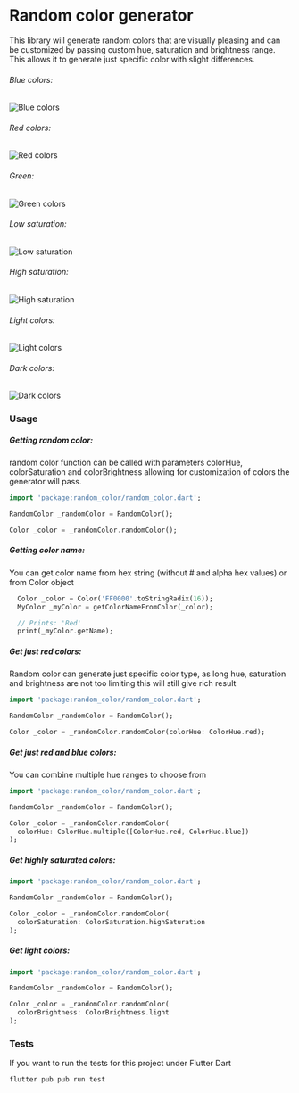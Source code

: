 # Random color generator

This library will generate random colors that are visually pleasing and can be customized by passing custom hue, saturation and brightness range.
This allows it to generate just specific color with slight differences.

###### Blue colors:

![Blue colors](https://lh3.googleusercontent.com/gzYVhOKSoOzObIV36RjdEH3SOWHXA9_VekOgazq8DKVBqXD_kq9tmLxFpt3llqTkSwzfLAJl16MaREDrY7c9slEMrBUptHLDOVeUV1ttKOGJn3k1HuSjolPwv2TS1j7Llp3XA96PvnaM-6Wwpwgc5awOtn-64k5m_5xV9HhZMxbpCQscSagPJ0yLN5Bt-xrDBNhAYgJafH6jgxzYpRKV6leLmvaTHQ6MUJTjQXOs69ZNaaayQAgelrb8JFNp2LIVRz6Lv7MUhAOIvr2Km1-SWKW6_EolCL9CLLRbtAAs3LAegg0HnXYElg6AC14z-ohOXrck5U9MZFE1IP7BE-xKRLD7GImQz92jMLyXw12GFBQaopGZHW8bpba95ORyqMhJbEKE1NnRsRT_Zz9RNkNrkKpGyir8tiAhz-XyYE_usPAjPNi5E236vzed5qHxBklGSa9fTo4ub7t13dnrB8pe65PAZYfBCAcJt_K4ySNzdp2NMQgtqN4CUPPUOIeuxa7Lxt8wJMeM0oL0js9GV6_wABhiCzl-IoMg5ML7OnEXX-ZC61dKDnrFmIgesu_mnSRmwkBUFd72c5Tveb28-KLZK-DQ31_N4Z2aXCbM3RB9ChXG2wGDZKgx4XFt8-AwFTbMKOk1mWD13TELkyQzH9eorbljwQQVdG--qDSlL3KP2khXNL0DIBuhGl1l=w720-h717-no)

###### Red colors:

![Red colors](https://lh3.googleusercontent.com/HOex8jpzv5eDKCX04nerST5HmwAGkMLe9D_FnhnxfwUDlTaboLNVmPQ2R2sdcqO_ItwdAT78vedmOt3FLgk9GVEgSd7LZYANQT7p7-P9VXcUYx6QNNQgp9axDnqENa3kD1h8vwbr8KN280QFOhssZ62Kkbc4ZBal1UzgtFbyaf1DRzmVLvqSqpaVlOSJIYsVj4stol2cvUtDzAbtKsi0btO8MenOJndIz4_efIY9gdJWjTjq4c-bj4QWwBUgyOp8fZDqmx0B-VeyT-28Z83CjO0NNV-SE-qk7Fe1Bt7XUSHlulygSpDgJhm9YalTvjBIEdwanDqlrjTN7NW_IDdEg2NI236EPIAWDd0IVN1ferff24ZBcBsRI2U8DROsDQODPiVdiXBKNPG_WDA2BTQRkoHRl-imSTD7mbsl31WBFUN7PKAvQIAh4uAnKbO2vBVUEq2chV0AWfN6_aV6L227b45-31_cpWq6mYWAS3OJWYJxEYU2Fx3Wnx8yhZNyeW2wB-uIltHh-WcZTF0Z02GbYk99HuFxP4Ikh3SYiYwlcqG2n1_1CS75IKowjY3ZBXH6xoUIuj-wAP8f2815bOllyRRwG14oj_wIPjyhvcttfKOWMFcL1Fh3kyuJsg0OF_Fuwi5yNDeT9SOWes_YohCOfpJLwNZProRxmMs1-4aiCFFx212Y4jUHfRCY=w720-h718-no)

###### Green:

![Green colors](https://lh3.googleusercontent.com/bs99VYp0mfYNdhMvCXeMdiTh5EQc_7uu25FkoHGOy2x2bTiysWk2eV7RED4E8ebmYgCA5X9KT1yScnLp8ayjQCYvh_N3X9shDS0bUYFYfOeCRFZap5Qk3YLPF6anRs-PQD9jGvLG3OhxmjhD3oU4LyTm5FQlnwgbIvNITYh0MN_b79W_udn7_Ow5G2kBSj1lu2r1OuCrr_rU6Ab1ILcTebu8HRi-LmoOnEMqcL2y76XPMPfXUAFGrj1mRUhQmjH0VyoH2YfI8A0ZYORqY6qO7JQ7ZL0LnIIPIxH0aoHHl6Pk2EhJyPdD5WBkWh1SQSplzGPev47bReNnNjv6CEtM_vR5DQo45d6Kc_VKVeyhp1Y9XbfJ4B_QWZvxeNu96f8XtjZ7BC3EAxU3UG4uYlnXCeem2776Mqvs6TTqnA4I1BtgzuoBMLp_oHaO5uZIlmnMJxbveBQAEhPMBb5IWRN1wypIwhewscMGSmHTfNEIBUSpPeCK-FrAHnsTjVwWOhHzx5DotgT9loeCtqiTkKyqG0cJFiTW95g_I3Oki3cD3jqalJo10JaJjr4NpYqk82xxYuRCi6XdWxQJW_R-zOh1kmaw8SD1WMFJ0RYJogOy8hvKGx6ThdmSYhrPcXAhDvH0FDJF88EZVi0lY1zJpMgzENoqNPNNLHHVAhgs4HPvHYdT5rmzIkcWsTD8=w720-h717-no)

###### Low saturation:

![Low saturation](https://lh3.googleusercontent.com/m-UT51ts8sJFTY5QfU-lb2mxwI9MrGNixSmh4T-ue6_Y2lpw9R437cn4R-96o4VOXoLHn0Vc62PS4mgJC9oySoMGjUYNKE0qe6pBQKPjQmS7JFuliM5r-DNDqS6VN4nbdWHoItY7DM844Sb1k3SGFloeDXTRALWlFdp9m0LWImM_7K4Kcv1ZjjIiSDLX7Sz6kuKYtP6E_6-qyy7DUQ3zTIAecVxudDUL08pDAvU4Qs8_9GsgLwvIQ8k7MDFAVobIsNZpGIpKI_Px2FNqu32tlZFRycyTkXNUufgBN_a78REC5GzEGm8V3xEwDA4utAk4F2LAPWNmcmETnx2M5chefenAYa86yv2Oi7Cl4cOBR-TzQeTXgO-1Yo-Gdk1L0_KKQRRiJ3ABEko1DrkL9zEnNRaO27_G8F2Xe4KMyPE0V7l91z1aR-dPmyOFpnKPNFjfyleekBAOFx3U5mcnNlhoPH2dJybFXPC1eMBoDDUM8kJvtjrN3iY6O5wha8avrO9jhNQUtfHXihd-6mYEtKfyGX3a8AVAXf_Zwx2Em2gsbyyCzObBxBcKeiqjrvxj5B5YTMpYx5KvM8jrthg9eJ4feqAmF6k8XCGHYR1OEqueSkB-sDCyIeGqhLH4Ox2ybndPU4hR3eXEliqZlYD8GQxYKaQegNxT53R2ozf7btV3ncVfRx2pX3eh1cGO=w720-h716-no)

###### High saturation:

![High saturation](https://lh3.googleusercontent.com/ve62lifZ4nltAV1mXpAxl6aCn94JOA_1EdBUx5gN7ktb0LqL03M2eu_aFD4HFhzEI5ti2GGFYiwo5f_GybgX_ABGQDbF8Qefc5YlY_fOkeLBj-dOyI2xAkTmd0tKmjkayQU0Y1yhPHMue_HqdjQ_voCyH7hjRJLzUvQUzA_tl_KDPmL3Rzt8NOzF73wH9vO_a1hCip0aniUbEZyA4600jR3Xak8do0UsXxD2hmL7BgKpmatV5MMQL0MajnqcOZhLmBW8v9MioYjvXo_YV5T7olJnWM6rDXUTwHR4hPYPfbOgGFuxKeTcO3q3_yK5ez4bqzhjkoDNAEgexfMppKbB2Pi4zpD4LwADLyVhw6MSvcYuHc3SXxCuLS2yMHIs2z75K8m5dcK3iFI0pYm943N2-8JwmhYgGYXKBQ0bu6bcZ9mRURULjDrRFYSQLSoEJ-zN9NLoQXxTfSWWNAfN_1JKvbfys1XNG2EFjH9X5x53fs3ftqbxBnK7FylF9B8bZ9q0hrtLRkiOHbJKZi1HHpXiJYJDUgh5ENjnV4-ZOHtb-jcwhqw04QHROSNWzHYlKPQlWcbtTFyKoD5i3z0_HnYB4Y7VRQpEY6ZBjTwhQm61swCaW7DTAjLczfEkDs0xPuXuw986Mw98mP0DWQvNphIKaerKjFLSftOqhQZ3hkMW5GxjyIcT7A5yBqy5=w720-h715-no)

###### Light colors:

![Light colors](https://lh3.googleusercontent.com/DT8OZFF_Y22biSQ8LIFQKb2Oh7dl2OkqG1QE-VjDOEjJb6n1f5yOaCTuLWTu0SDK5zHekCHeigMdhEYuftYvME2hYpNRTnOn2OX_RYAl9P9jB_mF_JOIHtUS-tFxyvlsIzrA1RPOY0Sl2Jf3ruVoaKqMtHAOc-AKqbg9gJQTRt4dZZSEEY3roC_Lp9QHcEFlGF6zKTkCCNfp3N-MdKbaLFIJRH2jitd4FktQA6Syh66erFQwjMmTBwKH0wEhWKfcElze8itxnoafCoXnEGH3Nq2tpoNXHIf-FzPQHVmxYNrUbf1y0lhN8Mk0lyQXhshHD6D0ZGk5TJig1WW3CL8IUIMefXr-GqSgtwx0cUZcN7CN5borLuUSsUaKm3FYMI7I8bH4Bo-PdYZtFcPB_rG0OAZ7N19m2HaXh2DvmT-VwmS8dEMnHnW4pCCd_kf0hJZazXup_S3zVpJIi-FDkFC8v9DoCeA7GmYapRweApn3nyXnaXAJrwEDJvq5f167dSNIHXN8tW0xzMJmkX_KMq6SS2N7teHE-6BamqhuMpNiS1IYvEvEQcQgPZ3UHWaMf8SwK4CHf7ZAKyAl2pfiZJED1PN8ngnXi2fsj8t2EYQsL8ZmiD78cFD0DhZU73sjy337ankIyU-eqj4DIsUi3v111jr3xSBfPPCQ3ljdOsoAjMDOpGUH3QydjlI3=w720-h715-no)

###### Dark colors:

![Dark colors](https://lh3.googleusercontent.com/VNTYNLKXu7gDXrz5VzISxKxeYoRhBOOUlTgS4MO-A6mKbRVT3pKaTZQK-s2PK-KJtBX0AlrP3EHhFOlnY0D_L_lRtNW-RxNcGuQYSZ7ioFMdeQEu0OtzUH5Nb55kYvkarSS7XLODcFda1srDqejuj4Rmir6HSdXtNG-B_tt2KKUPHxoFtn6gRmzn9f5pORsjEx9TsML-zs8nBeVgz7qJ5WiynbQTm_l8QOGPtHZcZrTIBjmZ1dljSlNxY9kEvLJZvMZmzZ7hVOPNJTToh1d4WbhWCZ0xeVhBshpTqRSi7ms1lbHulLh6UuidA7LiTN58wiG_XIho25EqBbqRUg46WT4God9yFMVrkd21xg372kjLb2AII2IsVKGwMBSTAZ78ZNJ4Vwj2Ivku4iwg_CjitAwdl0oLQaCtLbkjcuzcZtIJGTDmbVsrPpTV9lhJbsk4s8pEjfpldV4yAWIOo-Xatt9Jgr5c6J0imVaNTlDZqwO2Jqh7fg6hq-K4Ga7XtZG8Ct8d7z1pppNyKJYhnh6IypVAYj1ZXOpTmkad9lli0SogO41cLbbC4_VpgkMivRcboc0T77A17sYAEsb5BssVXgENVO1O4aNb0HdpicKGrCTnygtim4AKmFCd2k-wYlSgWuswcZFP4jfIonwv-kGAsCXNF3gZ15q9MbtbSuoveEyoTYkLdXEws0QO=w720-h714-no)

### Usage

##### Getting random color:
random color function can be called with parameters colorHue, colorSaturation and colorBrightness
allowing for customization of colors the generator will pass.
```dart
import 'package:random_color/random_color.dart';

RandomColor _randomColor = RandomColor();

Color _color = _randomColor.randomColor();
```

##### Getting color name:
You can get color name from hex string (without # and alpha hex values) or from Color object
```dart
  Color _color = Color('FF0000'.toStringRadix(16));
  MyColor _myColor = getColorNameFromColor(_color);

  // Prints: 'Red'
  print(_myColor.getName);
```

##### Get just red colors:
Random color can generate just specific color type, as long hue, saturation and brightness are not
too limiting this will still give rich result
```dart
import 'package:random_color/random_color.dart';

RandomColor _randomColor = RandomColor();

Color _color = _randomColor.randomColor(colorHue: ColorHue.red);
```

##### Get just red and blue colors:
You can combine multiple hue ranges to choose from
```dart
import 'package:random_color/random_color.dart';

RandomColor _randomColor = RandomColor();

Color _color = _randomColor.randomColor(
  colorHue: ColorHue.multiple([ColorHue.red, ColorHue.blue])
);
```

##### Get highly saturated colors:
```dart
import 'package:random_color/random_color.dart';

RandomColor _randomColor = RandomColor();

Color _color = _randomColor.randomColor(
  colorSaturation: ColorSaturation.highSaturation
);
```

##### Get light colors:
```dart
import 'package:random_color/random_color.dart';

RandomColor _randomColor = RandomColor();

Color _color = _randomColor.randomColor(
  colorBrightness: ColorBrightness.light
);
```

### Tests

If you want to run the tests for this project under Flutter Dart

```
flutter pub pub run test
```

